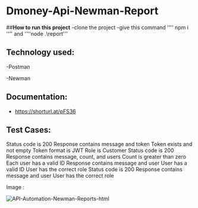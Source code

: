 # Dmoney-Api-Newman-Report

##**How to run this project**
-clone the project
-give this command '''' npm i '''' and  ''''node .\report'''


## Technology used:
-Postman 

-Newman


## Documentation:
- https://shorturl.at/pFS36


## Test Cases:

Status code is 200
Response contains message and token
Token exists and not empty
Token format is JWT
Role is Customer
Status code is 200
Response contains message, count, and users
Count is greater than zero
Each user has a valid ID
Response contains message and user
User has a valid ID
User has the correct role
Status code is 200
Response contains message and user
User has the correct role

Image : 

![API-Automation-Newman-Reports-html](https://github.com/Tanim1993/Dmoney-Api-Newman-Report/assets/40738198/79399001-086c-44b4-8483-24957fdfff04)
